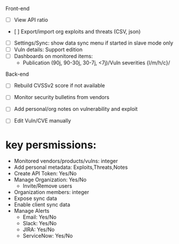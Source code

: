 Front-end
  - [ ] View API ratio
  - [ ] Export/import org exploits and threats (CSV, json)
  - [ ] Settings/Sync: show data sync menu if started in slave mode only
  - [ ] Vuln details: Support edition
  - [ ] Dashboards on monitored items:
    - Publication (90j, 90-30j, 30-7j, <7j)/Vuln severities {l/m/h/c}/

Back-end
  - [ ] Rebuild CVSSv2 score if not available
  - [ ] Monitor security bulletins from vendors
  - [ ] Add personal/org notes on vulnerability and exploit
  - [ ] Edit Vuln/CVE manually


# key persmissions:
  - Monitored vendors/products/vulns: integer
  - Add personal metadata: Exploits,Threats,Notes
  - Create API Token: Yes/No
  - Manage Organization: Yes/No
    * Invite/Remove users
  - Organization members: integer
  - Expose sync data
  - Enable client sync data
  - Manage Alerts
    * Email: Yes/No
    * Slack: Yes/No
    * JIRA: Yes/No
    * ServiceNow: Yes/No
